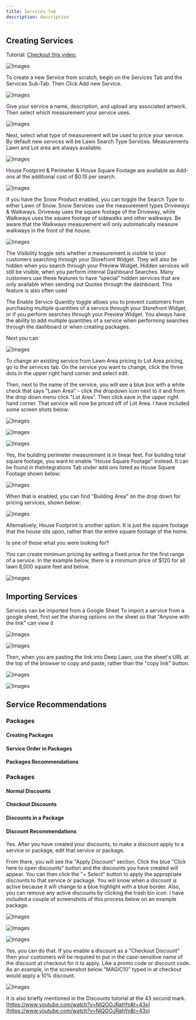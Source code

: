 ```yaml
---
title: Services Tab
description: description
---
```


## Creating Services

Tutorial: [Checkout this video:](https://youtu.be/kdgpe0Nb8N8)


![Images](/https://picsum.photos/200/300)

To create a new Service from scratch, begin on the Services Tab and the Services Sub-Tab. Then Click Add new Service. 

![Images](/https://picsum.photos/200/300)

Give your service a name, description, and upload any associated artwork. Then select which measurement your service uses. 

![Images](/https://picsum.photos/200/300)

Next, select what type of measurement will be used to price your service. By default new services will be Lawn Search Type Services. Measurements Lawn and Lot area are always available. 

![Images](/https://picsum.photos/200/300)

House Footprint & Perimeter & House Square Footage are available as Add-ons at the additional cost of $0.15 per search.

![Images](/https://picsum.photos/200/300)

If you have the Snow Product enabled, you can toggle the Search Type to either Lawn of Snow. Snow Services use the measurement types Driveways & Walkways. Driveway uses the square footage of the Driveway, while Walkways uses the square footage of sidewalks and other walkways. Be aware that the Walkways measurement will only automatically measure walkways in the front of the house.

![Images](/https://picsum.photos/200/300)

The Visibility toggle sets whether a measurement is visible to your customers searching through your Storefront Widget. They will also be hidden when you search through your Preview Widget. Hidden services will still be visible, when you perform internal Dashboard Searches. Many customers use these features to have “special” hidden services that are only available when sending out Quotes through the dashboard. This feature is also often used 




The Enable Service Quantity toggle allows you to prevent customers from purchasing multiple quantities of a service through your Storefront Widget, or if you perform searches through your Preview Widget. You always have the ability to add multiple quantities of a service when performing searches through the dashboard or when creating packages.

Next you can 

![Images](/https://picsum.photos/200/300)

To change an existing service from Lawn Area pricing to Lot Area pricing, go to the services tab. On the service you want to change, click the three dots in the upper right hand corner and select edit.


Then, next to the name of the service, you will see a blue box with a white check that says "Lawn Area" - click the dropdown icon next to it and from the drop down menu click "Lot Area". Then click save in the upper right hand corner. That service will now be priced off of Lot Area. I have included some screen shots below.

![Images](/https://picsum.photos/200/300)

![Images](/https://picsum.photos/200/300)

![Images](/https://picsum.photos/200/300)

Yes, the building perimeter measurement is in linear feet. For building total square footage, you want to enable "House Square Footage" instead. It can be found in theIntegrations Tab under add ons listed as House Square Footage shown below:


![Images](/https://picsum.photos/200/300)

When that is enabled, you can find "Building Area" on the drop down for pricing services, shown below:

![Images](/https://picsum.photos/200/300)

Alternatively, House Footprint is another option. It is just the square footage that the house sits upon, rather than the entire square footage of the home.

Is one of those what you were looking for? 

You can create minimum pricing by setting a fixed price for the first range of a service. In the example below, there is a minimum price of $120 for all lawn 8,000 square feet and below.


![Images](/https://picsum.photos/200/300)

## Importing Services

Services can be imported from a Google Sheet
To import a service from a google sheet, first set the sharing options on the sheet so that "Anyone with the link" can view it


![Images](/https://picsum.photos/200/300)

![Images](/https://picsum.photos/200/300)

Then, when you are pasting the link into Deep Lawn, use the sheet's URL at the top of the browser to copy and paste, rather than the "copy link" button.

![Images](/https://picsum.photos/200/300)

![Images](/https://picsum.photos/200/300)

## Service Recommendations

### Packages

#### Creating Packages

#### Service Order in Packages

#### Packages Recommendations

### Packages

#### Normal Discounts

#### Checkout Discounts

#### Discounts in a Package

#### Discount Recommendations

Yes. After you have created your discounts, to make a discount apply to a service or package, edit that service or package.


From there, you will see the "Apply Discount" section. Click the blue "Click here to open discounts" button and the discounts you have created will appear. You can then click the "+ Select" button to apply the appropriate discounts to that service or package. You will know when a discount is active because it will change to a blue highlight with a blue border. Also, you can remove any active discounts by clicking the trash bin icon. I have included a couple of screenshots of this process below on an example package.

![Images](/https://picsum.photos/200/300)

![Images](/https://picsum.photos/200/300)

![Images](/https://picsum.photos/200/300)

Yes, you can do that. If you enable a discount as a "Checkout Discount" then your customers will be required to put in the case-sensitive name of the discount at checkout for it to apply. Like a promo code or discount code. As an example, in the screenshot below "MAGIC10" typed in at checkout would apply a 10% discount.

![Images](/https://picsum.photos/200/300)

It is also briefly mentioned in the Discounts tutorial at the 43 second mark.
[https://www.youtube.com/watch?v=NlQOOJRahYo&t=43s](https://www.youtube.com/watch?v=NlQOOJRahYo&t=43s)
